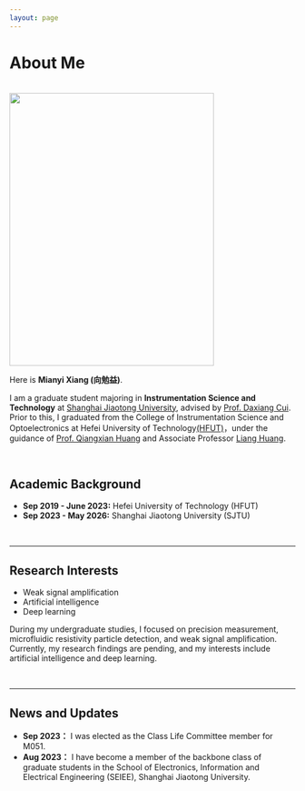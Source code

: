 ```yaml
---
layout: page
---
```


# About Me

<br>

<img src="https://mianyi2001.github.io/mianyi.jpg" class="floatpic" width="360" height="480">

<br>

Here is **Mianyi Xiang (向勉益)**.

I am a graduate student majoring in **Instrumentation Science and Technology** at [Shanghai Jiaotong University](https://www.sjtu.edu.cn/), advised by [Prof. Daxiang Cui](https://ssse.sjtu.edu.cn/Data/Info/379). Prior to this, I graduated from the College of Instrumentation Science and Optoelectronics at Hefei University of Technology[(HFUT)](http://www.hfut.edu.cn/)，under the guidance of [Prof. Qiangxian Huang](http://yqkx.hfut.edu.cn/2017/0504/c13102a266336/page.htm) and Associate Professor [Liang Huang](http://yqkx.hfut.edu.cn/2017/0504/c13102a266336/page.htm). 

<br>

## Academic Background

- **Sep 2019 - June 2023:** Hefei University of Technology (HFUT)
- **Sep 2023 - May 2026:** Shanghai Jiaotong University (SJTU)

<br>

---

## Research Interests

- Weak signal amplification
- Artificial intelligence
- Deep learning

During my undergraduate studies, I focused on precision measurement, microfluidic resistivity particle detection, and weak signal amplification. Currently, my research findings are pending, and my interests include artificial intelligence and deep learning. 

<br>

---

## News and Updates

- **Sep 2023：** I was elected as the Class Life Committee member for M051.
- **Aug 2023：** I have become a member of the backbone class of graduate students in the School of Electronics, Information and Electrical Engineering (SEIEE), Shanghai Jiaotong University.
